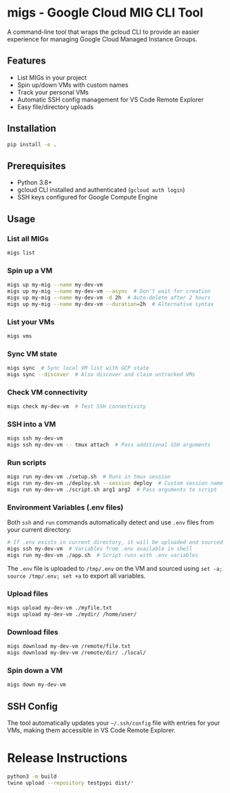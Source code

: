 # migs - Google Cloud MIG CLI Tool

A command-line tool that wraps the gcloud CLI to provide an easier experience for managing Google Cloud Managed Instance Groups.

## Features

- List MIGs in your project
- Spin up/down VMs with custom names
- Track your personal VMs
- Automatic SSH config management for VS Code Remote Explorer
- Easy file/directory uploads

## Installation

```bash
pip install -e .
```

## Prerequisites

- Python 3.8+
- gcloud CLI installed and authenticated (`gcloud auth login`)
- SSH keys configured for Google Compute Engine

## Usage

### List all MIGs
```bash
migs list
```

### Spin up a VM
```bash
migs up my-mig --name my-dev-vm
migs up my-mig --name my-dev-vm --async  # Don't wait for creation
migs up my-mig --name my-dev-vm -d 2h  # Auto-delete after 2 hours
migs up my-mig --name my-dev-vm --duration=2h  # Alternative syntax
```

### List your VMs
```bash
migs vms
```

### Sync VM state
```bash
migs sync  # Sync local VM list with GCP state
migs sync --discover  # Also discover and claim untracked VMs
```

### Check VM connectivity
```bash
migs check my-dev-vm  # Test SSH connectivity
```

### SSH into a VM
```bash
migs ssh my-dev-vm
migs ssh my-dev-vm -- tmux attach  # Pass additional SSH arguments
```

### Run scripts
```bash
migs run my-dev-vm ./setup.sh  # Runs in tmux session
migs run my-dev-vm ./deploy.sh --session deploy  # Custom session name
migs run my-dev-vm ./script.sh arg1 arg2  # Pass arguments to script
```

### Environment Variables (.env files)
Both `ssh` and `run` commands automatically detect and use `.env` files from your current directory:

```bash
# If .env exists in current directory, it will be uploaded and sourced
migs ssh my-dev-vm  # Variables from .env available in shell
migs run my-dev-vm ./app.sh  # Script runs with .env variables
```

The `.env` file is uploaded to `/tmp/.env` on the VM and sourced using `set -a; source /tmp/.env; set +a` to export all variables.

### Upload files
```bash
migs upload my-dev-vm ./myfile.txt
migs upload my-dev-vm ./mydir/ /home/user/
```

### Download files
```bash
migs download my-dev-vm /remote/file.txt
migs download my-dev-vm /remote/dir/ ./local/
```

### Spin down a VM
```bash
migs down my-dev-vm
```

## SSH Config

The tool automatically updates your `~/.ssh/config` file with entries for your VMs, making them accessible in VS Code Remote Explorer.

# Release Instructions
```bash
python3 -m build
twine upload --repository testpypi dist/*